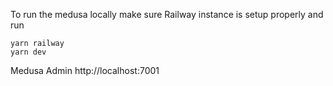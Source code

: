 To run the medusa locally make sure Railway instance is setup properly and run

```
yarn railway
yarn dev
```

Medusa Admin http://localhost:7001
